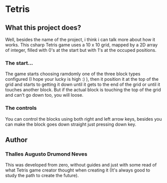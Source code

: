 # Tetris

## What this project does?
Well, besides the name of the project, i think i can talk more about how it works. This csharp Tetris game uses a 10 x 10 grid, mapped by a 2D array of integer, filled with 0's at the start but with 1's at the occuped positions.

### The start...
The game starts choosing ramdomly one of the three block types configured (I hope your lucky is high :) ), then it position it at the top of the grid and starts to getting it down until it gets to the end of the grid or until it touches another block. But if the actual block is touching the top of the grid and can't go down too, you will loose.

### The controls
You can control the blocks using both right and left arrow keys, besides you can make the block goes down straight just pressing down key.

## Author

### Thalles Augusto Drumond Neves

This was developed from zero, without guides and just with some read of what Tetris game creator thought when creating it (It's always good to study the path to create the future).
